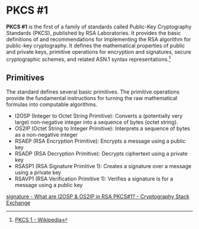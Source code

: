 # PKCS #1
**PKCS #1** is the first of a family of standards called Public-Key Cryptography Standards (PKCS), published by RSA Laboratories. It provides the basic definitions of and recommendations for implementing the RSA algorithm for public-key cryptography. It defines the mathematical properties of public and private keys, primitive operations for encryption and signatures, secure cryptographic schemes, and related ASN.1 syntax representations.[^wiki]

## Primitives
The standard defines several basic primitives. The primitive operations provide the fundamental instructions for turning the raw mathematical formulas into computable algorithms.

- I2OSP (Integer to Octet String Primitive): Converts a (potentially very large) non-negative integer into a sequence of bytes (octet string).
- OS2IP (Octet String to Integer Primitive): Interprets a sequence of bytes as a non-negative integer
- RSAEP (RSA Encryption Primitive): Encrypts a message using a public key
- RSADP (RSA Decryption Primitive): Decrypts ciphertext using a private key
- RSASP1 (RSA Signature Primitive 1): Creates a signature over a message using a private key
- RSAVP1 (RSA Verification Primitive 1): Verifies a signature is for a message using a public key

[signature - What are I2OSP & OS2IP in RSA PKCS#1? - Cryptography Stack Exchange](https://crypto.stackexchange.com/questions/37537/what-are-i2osp-os2ip-in-rsa-pkcs1)

[^wiki]: [PKCS 1 - Wikipedia](https://en.wikipedia.org/wiki/PKCS_1)